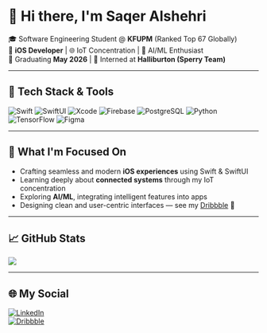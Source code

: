 # 👋 Hi there, I'm Saqer Alshehri

🎓 Software Engineering Student @ **KFUPM** (Ranked Top 67 Globally)  
📱 **iOS Developer** | 🌐 IoT Concentration | 🤖 AI/ML Enthusiast  
🎯 Graduating **May 2026** | 🚀 Interned at **Halliburton (Sperry Team)**
 

---

## 🔧 Tech Stack & Tools

![Swift](https://img.shields.io/badge/Swift-FA7343?style=for-the-badge&logo=swift&logoColor=white)
![SwiftUI](https://img.shields.io/badge/SwiftUI-000000?style=for-the-badge&logo=swift&logoColor=white)
![Xcode](https://img.shields.io/badge/Xcode-147EFB?style=for-the-badge&logo=xcode&logoColor=white)
![Firebase](https://img.shields.io/badge/Firebase-FFCA28?style=for-the-badge&logo=firebase&logoColor=black)
![PostgreSQL](https://img.shields.io/badge/PostgreSQL-4169E1?style=for-the-badge&logo=postgresql&logoColor=white)
![Python](https://img.shields.io/badge/Python-3776AB?style=for-the-badge&logo=python&logoColor=white)
![TensorFlow](https://img.shields.io/badge/TensorFlow-FF6F00?style=for-the-badge&logo=tensorflow&logoColor=white)
![Figma](https://img.shields.io/badge/Figma-F24E1E?style=for-the-badge&logo=figma&logoColor=white)

---

## 🚀 What I'm Focused On
- Crafting seamless and modern **iOS experiences** using Swift & SwiftUI  
- Learning deeply about **connected systems** through my IoT concentration
- Exploring **AI/ML**, integrating intelligent features into apps
- Designing clean and user-centric interfaces — see my [Dribbble](https://dribbble.com/riche-homme-10) 🎨  

---

## 📈 GitHub Stats

  <img src="https://github-readme-stats.vercel.app/api?username=SaqerAlshehry&show_icons=true&theme=tokyonight" />

---

## 🌐 My Social

[![LinkedIn](https://img.shields.io/badge/LinkedIn-0077B5?style=flat-square&logo=linkedin&logoColor=white)](https://www.linkedin.com/in/saqer-alshehri-73b90021b/)  
[![Dribbble](https://img.shields.io/badge/Dribbble-EA4C89?style=flat-square&logo=dribbble&logoColor=white)](https://dribbble.com/riche-homme-10)

